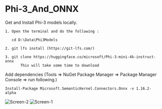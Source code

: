 # Phi-3_And_ONNX


Get and Install Phi-3 models locally. 

	1. Open the terminal and do the following : 

	   cd D:\Data\Phi3Models

	2. git lfs install (https://git-lfs.com/)

	3. git clone https://huggingface.co/microsoft/Phi-3-mini-4k-instruct-onnx
           This will take some time to download 
 

Add dependencies (Tools => NuGet Package Manager => Package Manager Console => run following.)

```
Install-Package Microsoft.SemanticKernel.Connectors.Onnx -v 1.16.2-alpha
```
![Screen-2](https://github.com/user-attachments/assets/1feb4436-f11f-47cb-910b-d3e59a9a9705)
![Screen-1](https://github.com/user-attachments/assets/ec247ddf-9061-44d9-94c3-693a035b7bcf)
